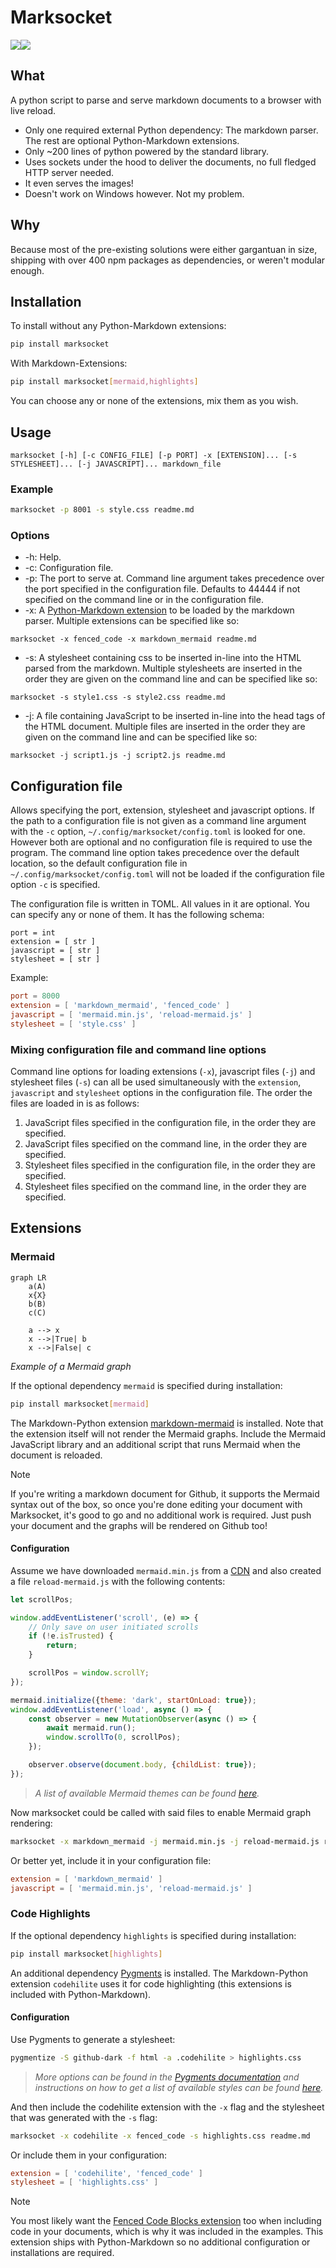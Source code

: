 # Marksocket

![](logo-light.svg#gh-light-mode-only)![](logo-dark.svg#gh-dark-mode-only)

## What

A python script to parse and serve markdown documents to a browser with live reload.

- Only one required external Python dependency: The markdown parser. The rest are optional Python-Markdown extensions.<br>
- Only ~200 lines of python powered by the standard library.
- Uses sockets under the hood to deliver the documents, no full fledged HTTP server needed.
- It even serves the images!
- Doesn't work on Windows however. Not my problem.

## Why

Because most of the pre-existing solutions were either gargantuan in size, shipping with over 400 npm packages as dependencies, or weren't modular enough.

## Installation

To install without any Python-Markdown extensions:

```bash
pip install marksocket
```

With Markdown-Extensions:

```bash
pip install marksocket[mermaid,highlights]
```

You can choose any or none of the extensions, mix them as you wish.

## Usage

```
marksocket [-h] [-c CONFIG_FILE] [-p PORT] -x [EXTENSION]... [-s STYLESHEET]... [-j JAVASCRIPT]... markdown_file
```

### Example

```bash
marksocket -p 8001 -s style.css readme.md
```

### Options

- -h: Help.
- -c: Configuration file.
- -p: The port to serve at. Command line argument takes precedence over the port specified in the configuration file. Defaults to 44444 if not specified on the command line or in the configuration file.
- -x: A [Python-Markdown extension](https://python-markdown.github.io/extensions/) to be loaded by the markdown parser. Multiple extensions can be specified like so:

```
marksocket -x fenced_code -x markdown_mermaid readme.md
```

- -s: A stylesheet containing css to be inserted in-line into the HTML parsed from the markdown. Multiple stylesheets are inserted in the order they are given on the command line and can be specified like so:

```
marksocket -s style1.css -s style2.css readme.md
```

- -j: A file containing JavaScript to be inserted in-line into the head tags of the HTML document. Multiple files are inserted in the order they are given on the command line and can be specified like so:

```
marksocket -j script1.js -j script2.js readme.md
```

## Configuration file

Allows specifying the port, extension, stylesheet and javascript options. If the path to a configuration file is not given as a command line argument with the `-c` option, `~/.config/marksocket/config.toml` is looked for one. However both are optional and no configuration file is required to use the program. The command line option takes precedence over the default location, so the default configuration file in `~/.config/marksocket/config.toml` will not be loaded if the configuration file option `-c` is specified.

The configuration file is written in TOML. All values in it are optional. You can specify any or none of them. It has the following schema:

```
port = int
extension = [ str ]
javascript = [ str ]
stylesheet = [ str ]
```

Example:

```toml
port = 8000
extension = [ 'markdown_mermaid', 'fenced_code' ]
javascript = [ 'mermaid.min.js', 'reload-mermaid.js' ]
stylesheet = [ 'style.css' ]
```

### Mixing configuration file and command line options

Command line options for loading extensions (`-x`), javascript files (`-j`) and stylesheet files (`-s`) can all be used simultaneously with the `extension`, `javascript` and `stylesheet` options in the configuration file. The order the files are loaded in is as follows:

1. JavaScript files specified in the configuration file, in the order they are specified.
2. JavaScript files specified on the command line, in the order they are specified.
3. Stylesheet files specified in the configuration file, in the order they are specified.
4. Stylesheet files specified on the command line, in the order they are specified.

## Extensions

### Mermaid

```mermaid
graph LR
    a(A)
    x{X}
    b(B)
    c(C)

    a --> x
    x -->|True| b
    x -->|False| c
```
*Example of a Mermaid graph*

If the optional dependency `mermaid` is specified during installation:

```bash
pip install marksocket[mermaid]
```

The Markdown-Python extension [markdown-mermaid](https://github.com/rauaap/markdown-mermaid) is installed. Note that the extension itself will not render the Mermaid graphs. Include the Mermaid JavaScript library and an additional script that runs Mermaid when the document is reloaded.

> [!NOTE]
> If you're writing a markdown document for Github, it supports the Mermaid syntax out of the box, so once you're done editing your document with Marksocket, it's good to go and no additional work is required. Just push your document and the graphs will be rendered on Github too!

#### Configuration

Assume we have downloaded `mermaid.min.js` from a [CDN](https://cdn.jsdelivr.net/npm/mermaid/dist/) and also created a file `reload-mermaid.js` with the following contents:

```javascript
let scrollPos;

window.addEventListener('scroll', (e) => {
    // Only save on user initiated scrolls
    if (!e.isTrusted) {
        return;
    }

    scrollPos = window.scrollY;
});

mermaid.initialize({theme: 'dark', startOnLoad: true});
window.addEventListener('load', async () => {
    const observer = new MutationObserver(async () => {
        await mermaid.run();
        window.scrollTo(0, scrollPos);
    });

    observer.observe(document.body, {childList: true});
});
```
> *A list of available Mermaid themes can be found [here](https://mermaid.js.org/config/theming.html#available-themes).*

Now marksocket could be called with said files to enable Mermaid graph rendering:

```bash
marksocket -x markdown_mermaid -j mermaid.min.js -j reload-mermaid.js readme.md`
```

Or better yet, include it in your configuration file:

```TOML
extension = [ 'markdown_mermaid' ]
javascript = [ 'mermaid.min.js', 'reload-mermaid.js' ]
```

### Code Highlights

If the optional dependency `highlights` is specified during installation:

```bash
pip install marksocket[highlights]
```

An additional dependency [Pygments](https://pygments.org/) is installed. The Markdown-Python extension `codehilite` uses it for code highlighting (this extensions is included with Python-Markdown).

#### Configuration

Use Pygments to generate a stylesheet:

```bash
pygmentize -S github-dark -f html -a .codehilite > highlights.css
```

> *More options can be found in the [Pygments documentation](https://pygments.org/docs/) and instructions on how to get a list of available styles can be found [here](https://pygments.org/docs/styles/).*

And then include the codehilite extension with the `-x` flag and the stylesheet that was generated with the `-s` flag:

```bash
marksocket -x codehilite -x fenced_code -s highlights.css readme.md
```

Or include them in your configuration:

```TOML
extension = [ 'codehilite', 'fenced_code' ]
stylesheet = [ 'highlights.css' ]
```

> [!NOTE]
> You most likely want the [Fenced Code Blocks extension](https://python-markdown.github.io/extensions/fenced_code_blocks/) too when including code in your documents, which is why it was included in the examples. This extension ships with Python-Markdown so no additional configuration or installations are required.
